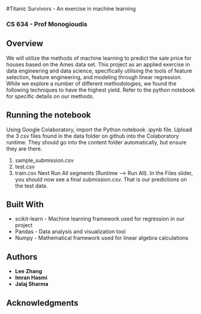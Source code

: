 #Titanic Survivors - An exercise in machine learning
### CS 634 - Prof Monogioudis

## Overview
We will utilize the methods of machine learning to predict the sale price for houses based on the Ames data set. This project as an applied exercise in data engineering and data science, specifically utilising the tools of feature selection, feature engineering, and modeling through linear regression. While we explore a number of different methodologies, we found the following techniques to have the highest yield. Refer to the python notebook for specific details on our methods. 

## Running the notebook

Using Google Colaboratory, import the Python notebook .ipynb file. Upload the 3 csv files found in the data folder on github into the Colaboratory runtime. They should go into the content folder automatically, but ensure they are there.
1) sample_submission.csv
2) test.csv
3) train.csv
Next Run All segments (Runtime --> Run All). In the Files slider, you should now see a final submission.csv. That is our predictions on the test data. 

## Built With

* scikit-learn - Machine learning framework used for regression in our project
* Pandas - Data analysis and visualization tool
* Numpy - Mathematical framework used for linear algebra calculations


## Authors

* **Lee Zhang**
* **Imran Hasmi**
* **Jalaj Sharma**

## Acknowledgments

